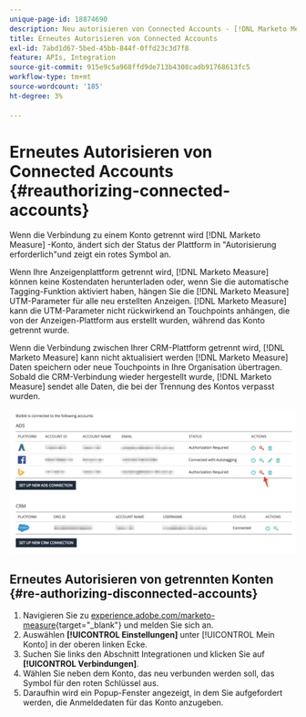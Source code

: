 ```yaml
---
unique-page-id: 18874690
description: Neu autorisieren von Connected Accounts - [!DNL Marketo Measure]
title: Erneutes Autorisieren von Connected Accounts
exl-id: 7abd1d67-5bed-45bb-844f-0ffd23c3d7f8
feature: APIs, Integration
source-git-commit: 915e9c5a968ffd9de713b4308cadb91768613fc5
workflow-type: tm+mt
source-wordcount: '185'
ht-degree: 3%

---
```


# Erneutes Autorisieren von Connected Accounts {#reauthorizing-connected-accounts}

Wenn die Verbindung zu einem Konto getrennt wird [!DNL Marketo Measure] -Konto, ändert sich der Status der Plattform in &quot;Autorisierung erforderlich&quot;und zeigt ein rotes Symbol an.

Wenn Ihre Anzeigenplattform getrennt wird, [!DNL Marketo Measure] können keine Kostendaten herunterladen oder, wenn Sie die automatische Tagging-Funktion aktiviert haben, hängen Sie die [!DNL Marketo Measure] UTM-Parameter für alle neu erstellten Anzeigen. [!DNL Marketo Measure] kann die UTM-Parameter nicht rückwirkend an Touchpoints anhängen, die von der Anzeigen-Plattform aus erstellt wurden, während das Konto getrennt wurde.

Wenn die Verbindung zwischen Ihrer CRM-Plattform getrennt wird, [!DNL Marketo Measure] kann nicht aktualisiert werden [!DNL Marketo Measure] Daten speichern oder neue Touchpoints in Ihre Organisation übertragen. Sobald die CRM-Verbindung wieder hergestellt wurde, [!DNL Marketo Measure] sendet alle Daten, die bei der Trennung des Kontos verpasst wurden.

![](assets/1-1.png)

## Erneutes Autorisieren von getrennten Konten {#re-authorizing-disconnected-accounts}

1. Navigieren Sie zu [experience.adobe.com/marketo-measure](https://experience.adobe.com/marketo-measure){target="_blank"} und melden Sie sich an.
1. Auswählen **[!UICONTROL Einstellungen]** unter [!UICONTROL Mein Konto] in der oberen linken Ecke.
1. Suchen Sie links den Abschnitt Integrationen und klicken Sie auf **[!UICONTROL Verbindungen]**.
1. Wählen Sie neben dem Konto, das neu verbunden werden soll, das Symbol für den roten Schlüssel aus.
1. Daraufhin wird ein Popup-Fenster angezeigt, in dem Sie aufgefordert werden, die Anmeldedaten für das Konto anzugeben.
